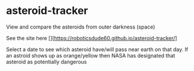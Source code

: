 # asteroid-tracker
View and compare the asteroids from outer darkness (space) 

See the site here [][https://roboticsdude60.github.io/asteroid-tracker/]

Select a date to see which asteroid have/will pass near earth on that day. 
If an astroid shows up as orange/yellow then NASA has designated that asteroid as potentially dangerous

